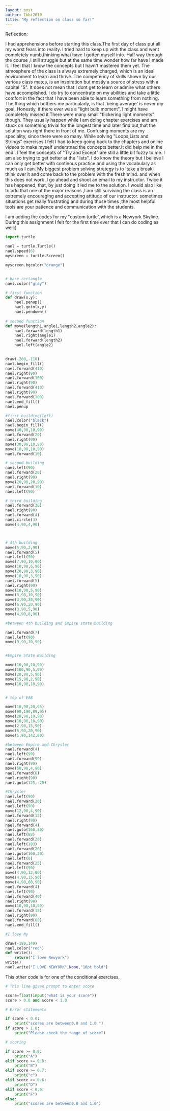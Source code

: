 ```yaml
---
layout: post
author: Ibbi2010
title: "My reflection on class so far!"
---
```


Reflection:

I had apprehensions before starting this class.The first day of class put all my worst fears into reality. I tried hard to keep up with the class and went completely numb,thinking what have I gotten myself into. Half way through the course ,I still struggle but at the same time wonder how far have I made it. I feel that I know the concepts but I havn't mastered them yet. The atmosphere of the class is always extremely charged, which is an ideal environment to learn and thrive. The competency of skills shown by our various class mates, is an inspiration but mostly a source of stress with a capital "S". It does not mean that I dont get to learn or admire what others have accomplished. I do try to concentrate on my abilities and take a little comfort in the fact that I have been able to learn something from nothing. The thing which bothers me particularly, is that 'being average' is never my goal.
Honestly, if there ever was a "light bulb moment", I might have completely missed it.There were many small "flickering light moments" though. They usually happen while I am doing chapter exercises and am stuck on something trivial for the longest time and later find out,that the solution was right there in front of me.
Confusing moments are my speciality, since there were so many. While solving "Loops,Lists and Strings" exercises I felt I had to keep going back to the chapters and online videos to make myself understnad the concepts better.It did help me in the end .
I  feel the concepts of "Try and Except" are still a little bit fuzzy to me. I am also trying to get better at the "lists". I do know the theory but I believe I can only get better with continous practice and using the vocabulary as much as I can.
My biggest problem solving strategy is to 'take a break', think over it and come back to the problem with the fresh mind. and when this does not work ,I go ahead and shoot an email to my instructor. Twice it has happened, that, by just doing it led me to the solution.
I would also like to add that one of the major reasons ,I am still surviving the class is an extremely encouraging and accepting attitude of our instructor. sometimes situations get really frustrating and during those times ,the most helpful tools are your patience and communication with the students.

I am adding the codes for my "custom turtle",which is a Newyork Skyline. During this assignment I felt for the first time ever that I can do coding as well:)

```python
import turtle

nael = turtle.Turtle()
nael.speed(6)
myscreen = turtle.Screen()

myscreen.bgcolor("orange")


# base rectangle
nael.color("grey")

# first function
def draw(x,y):
    nael.penup()
    nael.goto(x,y)
    nael.pendown()
    
# second function
def move(length1,angle1,length2,angle2):
    nael.forward(length1)
    nael.right(angle1)
    nael.forward(length2)
    nael.left(angle2)
    

draw(-200,-110)
nael.begin_fill()
nael.forward(410)
nael.right(90)
nael.forward(100)
nael.right(90)
nael.forward(410)
nael.right(90)
nael.forward(100)
nael.end_fill()
nael.penup

#first building(left)
nael.color("black")
nael.begin_fill()
move(40,90,10,90)
nael.forward(20)
nael.right(90)
move(30,90,10,90)
move(10,90,10,90)
nael.forward(10)

# second building
nael.left(90)
nael.forward(20)
nael.right(90)
move(20,90,20,90)
nael.forward(10)
nael.left(90)

# third building
nael.forward(30)
nael.right(90)
nael.forward(4)
nael.circle(3)
move(4,90,4,90)



# 4th building
move(5,90,2,90)
nael.forward(5)
nael.left(90)
move(7,90,10,90)
move(10,90,6,90)
move(20,90,3,90)
move(10,90,3,90)
nael.forward(5)
nael.right(90)
move(10,90,5,90)
move(3,90,10,90)
move(3,90,20,90)
move(6,90,20,90)
move(3,90,5,90)
move(4,90,8,90)

#between 4th building and Empire state building

nael.forward(7)
nael.left(90)
move(9,90,10,90)


#Empire State Building

move(10,90,10,90)
move(100,90,5,90)
move(20,90,5,90)
move(15,90,2,90)
move(10,90,10,90)


# top of ESB

move(10,90,20,95)
move(90,190,89,95)
move(20,90,10,90)
move(10,90,10,90)
move(2,90,15,90)
move(5,90,20,90)
move(5,90,142,90)

#between Empire and Chrysler
nael.forward(4)
nael.left(90)
nael.forward(90)
nael.right(90)
move(50,90,4,90)
nael.forward(6)
nael.right(90)
nael.goto(125,-20)

#Chrysler
nael.left(90)
nael.forward(20)
nael.left(90)
move(12,90,4,90)
nael.forward(12)
nael.right(90)
nael.forward(4)
nael.goto(160,30)
nael.left(88)
nael.forward(20)
nael.left(183)
nael.forward(20)
nael.goto(160,30)
nael.left(0)
nael.forward(25)
nael.left(90)
move(4,90,12,90)
move(4,90,15,90)
move(4,90,60,90)
nael.forward(4)
nael.left(90)
nael.forward(40)
nael.right(90)
move(10,90,10,90)
nael.forward(15)
nael.right(90)
nael.forward(60)
nael.end_fill()

#I love Ny

draw(-180,140)
nael.color("red")
def write():
    return("I love Newyork")
write()
nael.write("I LOVE NEWYORK",None,"16pt bold")
```

This other code is for one of the conditional exercises,
```python
# This line gives prompt to enter score

score=float(input("what is your score"))
score > 0.0 and score < 1.0

# Error statements

if score < 0.0:
    print("scores are between0.0 and 1.0 ")
if score > 1.0:
    print("Please check the range of score")

# scoring

if score >= 0.9:
    print("A")
elif score >= 0.8:
    print("B")
elif score >= 0.7:
    print("c")
elif score >= 0.6:
    print("D")
elif score < 0.6:
    print("F")
else:
    print("scores are between0.0 and 1.0")
  ```
  
